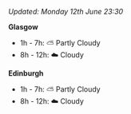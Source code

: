 *Updated: Monday 12th June 23:30*

**Glasgow**

* 1h - 7h: :partly_sunny: Partly Cloudy
* 8h - 12h: :cloud: Cloudy

**Edinburgh**

* 1h - 7h: :partly_sunny: Partly Cloudy
* 8h - 12h: :cloud: Cloudy
